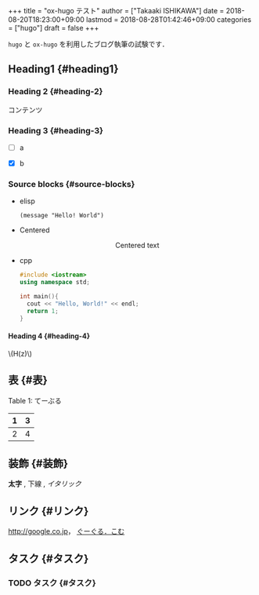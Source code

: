 +++
title = "ox-hugo テスト"
author = ["Takaaki ISHIKAWA"]
date = 2018-08-20T18:23:00+09:00
lastmod = 2018-08-28T01:42:46+09:00
categories = ["hugo"]
draft = false
+++

`hugo` と `ox-hugo` を利用したブログ執筆の試験です．


## Heading1 {#heading1}


### Heading 2 {#heading-2}

コンテンツ


### Heading 3 {#heading-3}

-   [ ] a
-   [X] b


### Source blocks {#source-blocks}

-   elisp

    ```emacs-lisp
    (message "Hello! World")
    ```

-   Centered

    <style>.org-center { margin-left: auto; margin-right: auto; text-align: center; }</style>

    <div class="org-center">
      <div></div>

    Centered text

    </div>

-   cpp

    ```cpp
    #include <iostream>
    using namespace std;

    int main(){
      cout << "Hello, World!" << endl;
      return 1;
    }
    ```


#### Heading 4 {#heading-4}

\\(H(z)\\)


## 表 {#表}

<div class="table-caption">
  <span class="table-number">Table 1:</span>
  てーぶる
</div>

| 1 | 3 |
|---|---|
| 2 | 4 |


## 装飾 {#装飾}

**太字** , <span class="underline">下線</span> , _イタリック_


## リンク {#リンク}

<http://google.co.jp>， [ぐーぐる．こむ](http://google.com/)


## タスク {#タスク}


### <span class="org-todo todo TODO">TODO</span> タスク {#タスク}
